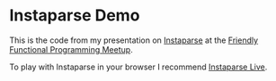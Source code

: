 # Instaparse Demo

This is the code from my presentation on [Instaparse](https://github.com/Engelberg/instaparse) at the [Friendly Functional Programming Meetup](https://www.meetup.com/Friendly-Functional-Programming-Meetup-Berlin/events/266116776/).

To play with Instaparse in your browser I recommend [Instaparse Live](http://instaparse-live.matt.is).
